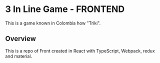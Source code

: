 # 3 In Line Game - FRONTEND

This is a game known in Colombia how "Triki".

## Overview

This is a repo of Front created in React with TypeScript, Webpack, redux and material.
